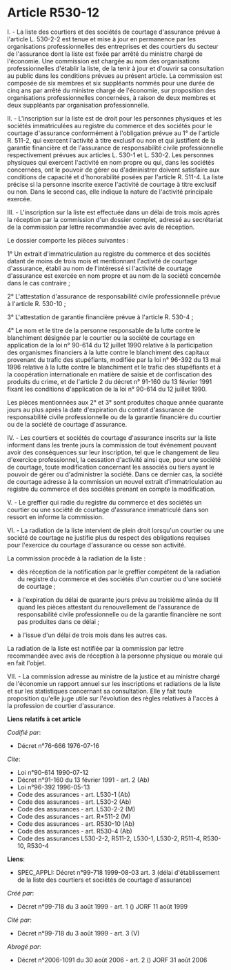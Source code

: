 # Article R530-12

I. - La liste des courtiers et des sociétés de courtage d'assurance prévue à l'article L. 530-2-2 est tenue et mise à jour en
permanence par les organisations professionnelles des entreprises et des courtiers du secteur de l'assurance dont la liste
est fixée par arrêté du ministre chargé de l'économie. Une commission est chargée au nom des organisations professionnelles
d'établir la liste, de la tenir à jour et d'ouvrir sa consultation au public dans les conditions prévues au présent article.
La commission est composée de six membres et six suppléants nommés pour une durée de cinq ans par arrêté du ministre chargé
de l'économie, sur proposition des organisations professionnelles concernées, à raison de deux membres et deux suppléants par
organisation professionnelle.

II. - L'inscription sur la liste est de droit pour les personnes physiques et les sociétés immatriculées au registre du
commerce et des sociétés pour le courtage d'assurance conformément à l'obligation prévue au 1° de l'article R. 511-2, qui
exercent l'activité à titre exclusif ou non et qui justifient de la garantie financière et de l'assurance de responsabilité
civile professionnelle respectivement prévues aux articles L. 530-1 et L. 530-2. Les personnes physiques qui exercent
l'activité en nom propre ou qui, dans les sociétés concernées, ont le pouvoir de gérer ou d'administrer doivent satisfaire
aux conditions de capacité et d'honorabilité posées par l'article R. 511-4. La liste précise si la personne inscrite exerce
l'activité de courtage à titre exclusif ou non. Dans le second cas, elle indique la nature de l'activité principale exercée.

III. - L'inscription sur la liste est effectuée dans un délai de trois mois après la réception par la commission d'un dossier
complet, adressé au secrétariat de la commission par lettre recommandée avec avis de réception.

Le dossier comporte les pièces suivantes :

1° Un extrait d'immatriculation au registre du commerce et des sociétés datant de moins de trois mois et mentionnant
l'activité de courtage d'assurance, établi au nom de l'intéressé si l'activité de courtage d'assurance est exercée en nom
propre et au nom de la société concernée dans le cas contraire ;

2° L'attestation d'assurance de responsabilité civile professionnelle prévue à l'article R. 530-10 ;

3° L'attestation de garantie financière prévue à l'article R. 530-4 ;

4° Le nom et le titre de la personne responsable de la lutte contre le blanchiment désignée par le courtier ou la société de
courtage en application de la loi n° 90-614 du 12 juillet 1990 relative à la participation des organismes financiers à la
lutte contre le blanchiment des capitaux provenant du trafic des stupéfiants, modifiée par la loi n° 96-392 du 13 mai 1996
relative à la lutte contre le blanchiment et le trafic des stupéfiants et à la coopération internationale en matière de
saisie et de confiscation des produits du crime, et de l'article 2 du décret n° 91-160 du 13 février 1991 fixant les
conditions d'application de la loi n° 90-614 du 12 juillet 1990.

Les pièces mentionnées aux 2° et 3° sont produites chaque année quarante jours au plus après la date d'expiration du contrat
d'assurance de responsabilité civile professionnelle ou de la garantie financière du courtier ou de la société de courtage
d'assurance.

IV. - Les courtiers et sociétés de courtage d'assurance inscrits sur la liste informent dans les trente jours la commission
de tout événement pouvant avoir des conséquences sur leur inscription, tel que le changement de lieu d'exercice
professionnel, la cessation d'activité ainsi que, pour une société de courtage, toute modification concernant les associés ou
tiers ayant le pouvoir de gérer ou d'administrer la société. Dans ce dernier cas, la société de courtage adresse à la
commission un nouvel extrait d'immatriculation au registre du commerce et des sociétés prenant en compte la modification.

V. - Le greffier qui radie du registre du commerce et des sociétés un courtier ou une société de courtage d'assurance
immatriculé dans son ressort en informe la commission.

VI. - La radiation de la liste intervient de plein droit lorsqu'un courtier ou une société de courtage ne justifie plus du
respect des obligations requises pour l'exercice du courtage d'assurance ou cesse son activité.

La commission procède à la radiation de la liste :

- dès réception de la notification par le greffier compétent de la radiation du registre du commerce et des sociétés d'un
courtier ou d'une société de courtage ;

- à l'expiration du délai de quarante jours prévu au troisième alinéa du III quand les pièces attestant du renouvellement de
l'assurance de responsabilité civile professionnelle ou de la garantie financière ne sont pas produites dans ce délai ;

- à l'issue d'un délai de trois mois dans les autres cas.

La radiation de la liste est notifiée par la commission par lettre recommandée avec avis de réception à la personne physique
ou morale qui en fait l'objet.

VII. - La commission adresse au ministre de la justice et au ministre chargé de l'économie un rapport annuel sur les
inscriptions et radiations de la liste et sur les statistiques concernant sa consultation. Elle y fait toute proposition
qu'elle juge utile sur l'évolution des règles relatives à l'accès à la profession de courtier d'assurance.

**Liens relatifs à cet article**

_Codifié par_:

  - Décret n°76-666 1976-07-16

_Cite_:

  - Loi n°90-614 1990-07-12
  - Décret n°91-160 du 13 février 1991 - art. 2 (Ab)
  - Loi n°96-392 1996-05-13
  - Code des assurances - art. L530-1 (Ab)
  - Code des assurances - art. L530-2 (Ab)
  - Code des assurances - art. L530-2-2 (M)
  - Code des assurances - art. R*511-2 (M)
  - Code des assurances - art. R530-10 (Ab)
  - Code des assurances - art. R530-4 (Ab)
  - Code des assurances L530-2-2, R511-2, L530-1, L530-2, R511-4, R530-10, R530-4

**Liens**:

  - SPEC_APPLI: Décret n°99-718 1999-08-03 art. 3 (délai d'établissement de la liste des courtiers et sociétés de courtage d'assurance)

_Créé par_:

  - Décret n°99-718 du 3 août 1999 - art. 1 () JORF 11 août 1999

_Cité par_:

  - Décret n°99-718 du 3 août 1999 - art. 3 (V)

_Abrogé par_:

  - Décret n°2006-1091 du 30 août 2006 - art. 2 () JORF 31 août 2006
